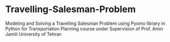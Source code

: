 # Travelling-Salesman-Problem
Modeling and Solving a Travelling Salesman Problem using Pyomo library in Python for Transportation Planning course under Supervision of Prof. Amin Jamili
University of Tehran

